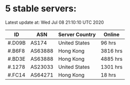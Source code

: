 # 5 stable servers:

Latest update at: Wed Jul 08 21:10:10 UTC 2020

| ID | ASN | Server Country | Online |
| -- | --- | -------------- | ------ |
| #.D09B | AS174 | United States | 96 hrs |
| #.B6F8 | AS63888 | Hong Kong | 3816 hrs |
| #.BD3E | AS63888 | Hong Kong | 4885 hrs |
| #.1278 | AS23033 | United States | 1301 hrs |
| #.FC14 | AS64271 | Hong Kong | 18 hrs |

